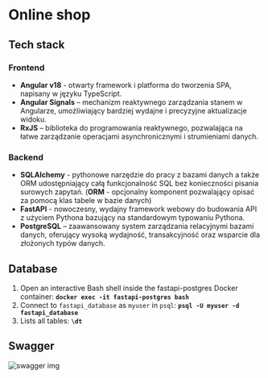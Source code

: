 ﻿# Online shop

## Tech stack
### Frontend
- **Angular v18** - otwarty framework i platforma do tworzenia SPA, napisany w języku TypeScript.
- **Angular Signals** – mechanizm reaktywnego zarządzania stanem w Angularze, umożliwiający bardziej wydajne i precyzyjne aktualizacje widoku.
- **RxJS** – biblioteka do programowania reaktywnego, pozwalająca na łatwe zarządzanie operacjami asynchronicznymi i strumieniami danych.

### Backend
- **SQLAlchemy** - pythonowe narzędzie do pracy z bazami danych a także ORM udostępniający całą funkcjonalność SQL bez konieczności pisania surowych zapytań. 
(**ORM** - opcjonalny komponent pozwalający opisać za pomocą klas tabele w bazie danych)
- **FastAPI** - nowoczesny, wydajny framework webowy do budowania API z użyciem Pythona bazujący na standardowym typowaniu Pythona.
- **PostgreSQL** – zaawansowany system zarządzania relacyjnymi bazami danych, oferujący wysoką wydajność, transakcyjność oraz wsparcie dla złożonych typów danych.

## Database

1. Open an interactive Bash shell inside the fastapi-postgres Docker container:
   **`docker exec -it fastapi-postgres bash`**
1. Connect to `fastapi_database` as `myuser` in `psql`:
   **`psql -U myuser -d fastapi_database`**
1. Lists all tables:
   **`\dt`**

## Swagger
![swagger img](./frontend/assets/readme/fastapi.png)